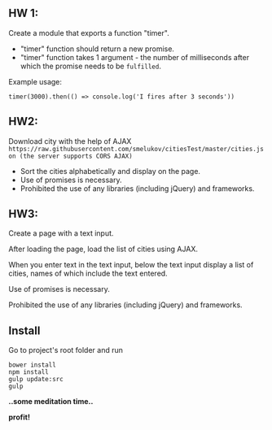 ## HW 1:
Create a module that exports a function "timer".

* "timer" function should return a new promise.
* "timer" function takes 1 argument - the number of milliseconds after which the promise needs to be `fulfilled`.

Example usage:
```
timer(3000).then(() => console.log('I fires after 3 seconds'))
```

## HW2:
Download city with the help of AJAX `https://raw.githubusercontent.com/smelukov/citiesTest/master/cities.json (the server supports CORS AJAX)`

* Sort the cities alphabetically and display on the page.
* Use of promises is necessary.
* Prohibited the use of any libraries (including jQuery) and frameworks.

## HW3:
Create a page with a text input.

After loading the page, load the list of cities using AJAX.

When you enter text in the text input, below the text input display a list of cities, names of which include the text entered.

Use of promises is necessary.

Prohibited the use of any libraries (including jQuery) and frameworks.

## Install

Go to project's root folder and run

```
bower install
npm install
gulp update:src
gulp
```

**..some meditation time..**

**profit!**